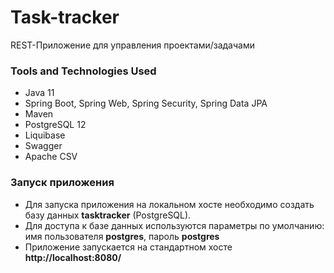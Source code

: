 # Task-tracker
REST-Приложение для управления проектами/задачами

### Tools and Technologies Used
* Java 11
* Spring Boot, Spring Web, Spring Security, Spring Data JPA
* Maven
* PostgreSQL 12
* Liquibase
* Swagger
* Apache CSV

### Запуск приложения
* Для запуска приложения на локальном хосте необходимо создать базу данных **tasktracker** (PostgreSQL).
* Для доступа к базе данных используются параметры по умолчанию: имя пользователя **postgres**, пароль **postgres**
* Приложение запускается на стандартном хосте **http://localhost:8080/**